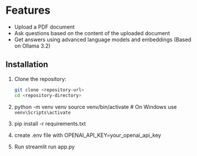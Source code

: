 # Features

- Upload a PDF document
- Ask questions based on the content of the uploaded document
- Get answers using advanced language models and embeddings (Based on Ollama 3.2)

## Installation

1. Clone the repository:
   ```sh
   git clone <repository-url>
   cd <repository-directory>

2. python -m venv venv
source venv/bin/activate  # On Windows use `venv\Scripts\activate`

3. pip install -r requirements.txt

4. create .env file with OPENAI_API_KEY=your_openai_api_key

5. Run streamlit run app.py
